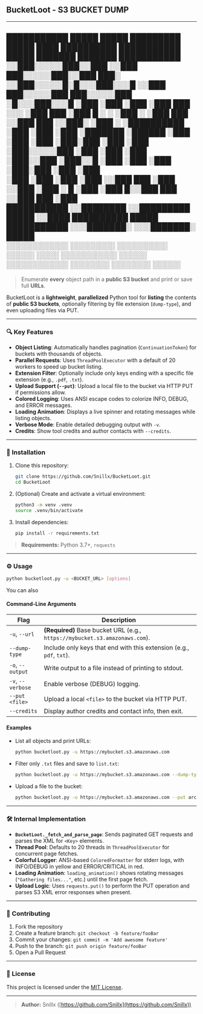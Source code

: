 ## BucketLoot - S3 BUCKET DUMP
---
 ███████████  █████  █████   █████████  █████   ████ ██████████ ███████████    █████          ███████       ███████    ███████████
░░███░░░░░███░░███  ░░███   ███░░░░░███░░███   ███░ ░░███░░░░░█░█░░░███░░░█   ░░███         ███░░░░░███   ███░░░░░███ ░█░░░███░░░█
 ░███    ░███ ░███   ░███  ███     ░░░  ░███  ███    ░███  █ ░ ░   ░███  ░     ░███        ███     ░░███ ███     ░░███░   ░███  ░ 
 ░██████████  ░███   ░███ ░███          ░███████     ░██████       ░███        ░███       ░███      ░███░███      ░███    ░███    
 ░███░░░░░███ ░███   ░███ ░███          ░███░░███    ░███░░█       ░███        ░███       ░███      ░███░███      ░███    ░███    
 ░███    ░███ ░███   ░███ ░░███     ███ ░███ ░░███   ░███ ░   █    ░███        ░███      █░░███     ███ ░░███     ███     ░███    
 ███████████  ░░████████   ░░█████████  █████ ░░████ ██████████    █████       ███████████ ░░░███████░   ░░░███████░      █████   
░░░░░░░░░░░    ░░░░░░░░     ░░░░░░░░░  ░░░░░   ░░░░ ░░░░░░░░░░    ░░░░░       ░░░░░░░░░░░    ░░░░░░░       ░░░░░░░       ░░░░░  
---

> Enumerate **every** object path in a **public S3 bucket** and print or save full **URLs**.

BucketLoot is a **lightweight**, **parallelized** Python tool for **listing** the contents of **public S3 buckets**, optionally filtering by file extension (`dump-type`), and even uploading files via PUT.

---

### 🔍 Key Features

* **Object Listing**: Automatically handles pagination (`ContinuationToken`) for buckets with thousands of objects.
* **Parallel Requests**: Uses `ThreadPoolExecutor` with a default of 20 workers to speed up bucket listing.
* **Extension Filter**: Optionally include only keys ending with a specific file extension (e.g., `.pdf`, `.txt`).
* **Upload Support (`--put`)**: Upload a local file to the bucket via HTTP PUT if permissions allow.
* **Colored Logging**: Uses ANSI escape codes to colorize INFO, DEBUG, and ERROR messages.
* **Loading Animation**: Displays a live spinner and rotating messages while listing objects.
* **Verbose Mode**: Enable detailed debugging output with `-v`.
* **Credits**: Show tool credits and author contacts with `--credits`.

---

### 🚀 Installation

1. Clone this repository:

   ```bash
   git clone https://github.com/Snillx/BucketLoot.git
   cd BucketLoot
   ```

2. (Optional) Create and activate a virtual environment:

   ```bash
   python3 -m venv .venv
   source .venv/bin/activate
   ```

3. Install dependencies:

   ```bash
   pip install -r requirements.txt
   ```

> **Requirements:** Python 3.7+, `requests`

---

### ⚙️ Usage

```bash
python bucketloot.py -u <BUCKET_URL> [options]
```

You can also

#### Command-Line Arguments

| Flag              | Description                                                                 |
| ----------------- | --------------------------------------------------------------------------- |
| `-u`, `--url`     | **(Required)** Base bucket URL (e.g., `https://mybucket.s3.amazonaws.com`). |
| `--dump-type`     | Include only keys that end with this extension (e.g., `pdf`, `txt`).        |
| `-o`, `--output`  | Write output to a file instead of printing to stdout.                       |
| `-v`, `--verbose` | Enable verbose (DEBUG) logging.                                             |
| `--put <file>`    | Upload a local `<file>` to the bucket via HTTP PUT.                         |
| `--credits`       | Display author credits and contact info, then exit.                         |

#### Examples

* List all objects and print URLs:

  ```bash
  python bucketloot.py -u https://mybucket.s3.amazonaws.com
  ```

* Filter only `.txt` files and save to `list.txt`:

  ```bash
  python bucketloot.py -u https://mybucket.s3.amazonaws.com --dump-type txt -o list.txt
  ```

* Upload a file to the bucket:

  ```bash
  python bucketloot.py -u https://mybucket.s3.amazonaws.com --put archive.zip
  ```

---

### 🛠️ Internal Implementation

* **`BucketLoot._fetch_and_parse_page`**: Sends paginated GET requests and parses the XML for `<Key>` elements.
* **Thread Pool**: Defaults to 20 threads in `ThreadPoolExecutor` for concurrent page fetches.
* **Colorful Logger**: ANSI-based `ColoredFormatter` for stderr logs, with INFO/DEBUG in yellow and ERROR/CRITICAL in red.
* **Loading Animation**: `loading_animation()` shows rotating messages (`"Gathering files..."`, etc.) until the first page fetch.
* **Upload Logic**: Uses `requests.put()` to perform the PUT operation and parses S3 XML error responses when present.

---

### 🤝 Contributing

1. Fork the repository
2. Create a feature branch: `git checkout -b feature/fooBar`
3. Commit your changes: `git commit -m 'Add awesome feature'`
4. Push to the branch: `git push origin feature/fooBar`
5. Open a Pull Request

---

### 📄 License

This project is licensed under the [MIT License](LICENSE).

---

> **Author:** Snillx ([https://github.com/Snillx](https://github.com/Snillx))


